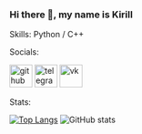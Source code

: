 ### Hi there 👋, my name is Kirill

Skills: Python / C++


Socials:

[<img src='https://cdn.jsdelivr.net/npm/simple-icons@3.0.1/icons/github.svg' alt='github' height='40'>](https://github.com/kirillbiktya)   [<img src='https://cdn.jsdelivr.net/npm/simple-icons@3.0.1/icons/telegram.svg' alt='telegram' height='40'>](https://t.me/kirillbiktya)   [<img src='https://cdn.jsdelivr.net/npm/simple-icons@3.0.1/icons/vk.svg' alt='vk' height='40'>](https://vk.com/kirillbiktya)

Stats:

[![Top Langs](https://github-readme-stats.vercel.app/api/top-langs?username=kirillbiktya&count_private=true&include_all_commits=true&layout=compact)](https://github.com/anuraghazra/github-readme-stats)     ![GitHub stats](https://github-readme-stats.vercel.app/api?username=kirillbiktya&show_icons=true&count_private=true&include_all_commits=true&hide=stars,contribs)
